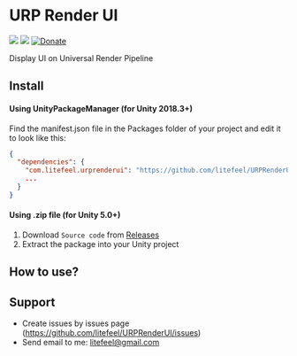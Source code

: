 # URP Render UI

[![](https://img.shields.io/github/release/litefeel/URPRenderUI.svg?label=latest%20version)](https://github.com/litefeel/URPRenderUI/releases)
[![](https://img.shields.io/github/license/litefeel/URPRenderUI.svg)](https://github.com/litefeel/URPRenderUI/blob/upm/LICENSE.md)
[![Donate](https://img.shields.io/badge/Donate-PayPal-green.svg)](https://paypal.me/litefeel)

Display UI on Universal Render Pipeline


## Install

#### Using UnityPackageManager (for Unity 2018.3+)

Find the manifest.json file in the Packages folder of your project and edit it to look like this:
``` json
{
  "dependencies": {
    "com.litefeel.urprenderui": "https://github.com/litefeel/URPRenderUI.git#upm",
    ...
  }
}
```

#### Using .zip file (for Unity 5.0+)

1. Download `Source code` from [Releases](https://github.com/litefeel/URPRenderUI/releases)
2. Extract the package into your Unity project


## How to use?



## Support

* Create issues by issues page (https://github.com/litefeel/URPRenderUI/issues)
* Send email to me: litefeel@gmail.com

